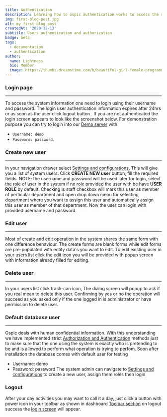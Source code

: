 ```yaml
---
title: Authentication 
description: Learning how to ospic authentication works to access the system informations
img: first-blog-post.jpg
alt: my first blog post
createdAt: '2020-12-13'
subtitle: Users authentication and authorization
badge: beta
tags:
  - documentation
  - authentication
author:
  name: Lightness
  bio: Member
  image: https://thumbs.dreamstime.com/b/beautiful-girl-female-programmer-occupation-jobs-programming-laptop-screen-code-behind-vector-75659699.jpg
---
```


### Login page
---
To access the system information one need to login using their username and password.  The login user authentication information expires after 24hrs or as soon as the user click logout button <icon icon="power"></icon>. If you are not authenticated the login screen appears to look like the screenshot below.
<c-image src="authentication_screen.png" alt="Index"></c-image>
For demonstration purpose you can try to login into our [Demo server](https://app.ospicx.com/) with
 - `Username: demo`
 - `Password: password`. 


### Create new user
--- 
In your navigation drawer select [Settings and configurations](/setting-and-config). This will give you a list of system users. Click <strong class="button">CREATE NEW user</strong> button, fill the required fields.
NOTE: the username and password will be used later for login, select the role of user in the system if no [role](/setting-and-config#roles--authorities) provided the user with be have 
<strong >USER ROLE</strong> by default. Checking Is staff checkbox will mark this user as member of perticular department and open drop down menu for selecting department where you want to assign this user and automatically assign this user as member of that department. Now the user can login with provided username and password. <c-image src="create_user.png" alt="Create user screenshot"></c-image>



### Edit user
--- 
Most of create and edit operation in the system shares the same form with one difference behaviour. The create forms are blank forms while edit forms are pre-populated  with entity data's you want to edit. To edit existing user in your users list click the edit icon <icon icon="pencil"></icon> you will be provided with popup screen with information already filled for editing.  <c-image src="create_user.png" alt="Edit user screenshot"></c-image>

### Delete user
--- 
In your users list click trash-can <icon icon="trash-can"></icon> icon, The dialog screen will popup to ask if you real mean to delete this user. <c-image src="delete_user.png" alt="Create user screenshot"></c-image> Confirming by yes or no the operation will succeed as you asked only if the one logged in is administrator or have permission to delete user. 

### Default database user
--- 
Ospic deals with human confidential information. With this understanding we have implemented strict [Authorization and Authentication](/security) methods just to make sure that the one using the system is exactly who is pretending to be and is allowed to perform what operation is trying to perfom. Soon after installation the database comes with default user for testing
 - Username: demo 
- Password: password
The system admin can navigate to [Settings and configurations](/a/#settings-and-configurations) to create a new user, assign them roles then login.

### Logout
After your day activities you may want to call it a day,  just click a button with power icon <icon icon="power"></icon> in your toolbar as shown in dashboard [Toolbar section](docs/homepage#tool-bar) on logout success the [login screen](/authentication#login-page) will appear.
